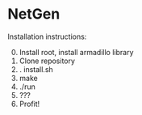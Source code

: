 # NetGen

Installation instructions:

0. Install root, install armadillo library
1. Clone repository
2. . install.sh
3. make
4. ./run
5. ???
6. Profit!
